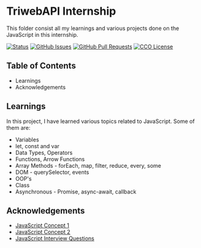 # TriwebAPI Internship
This folder consist all my learnings and various projects done on the JavaScript in this internship.

[![Status](https://img.shields.io/badge/status-active-success.svg)](https://github.com/RAHULKUMAR092/TriwebAPI-Learning/) [![GitHub Issues](https://img.shields.io/github/issues/RAHULKUMAR092/TriwebAPI-Learning.svg)](https://github.com/RAHUL092/TriwebAPI-Learning/issues) [![GitHub Pull Requests](https://img.shields.io/github/issues-pr/RAHULKUMAR092/TriwebAPI-Learning.svg)](https://github.com/RAHULKUMAR092/TriwebAPI-Learning/pulls) [![CCO License](https://img.shields.io/badge/license-CCO-yellow.svg)](https://creativecommons.org/publicdomain/zero/1.0/)

## Table of Contents

 - Learnings
 - Acknowledgements

## Learnings

In this project, I have learned various topics related to JavaScript. Some of them are:

- Variables
- let, const and var
- Data Types, Operators
- Functions, Arrow Functions
- Array Methods - forEach, map, filter, reduce, every, some
- DOM - querySelector, events
- OOP's
- Class
- Asynchronous - Promise, async-await, callback

## Acknowledgements

 - [JavaScript Concept 1](https://www.youtube.com/playlist?list=PLIfcYFqzDXHlncg4lhZOFWKVv6W3jmo_f)
 - [JavaScript Concept 2](https://www.youtube.com/playlist?list=PLIfcYFqzDXHlQrXp52rDY3VSTPNaOEBqT)
 - [JavaScript Interview Questions](https://youtube.com/playlist?list=PLIfcYFqzDXHlvuP9MLZHEYYgZ2euprPQJ&si=qx-OXzH0POsXdWul)
